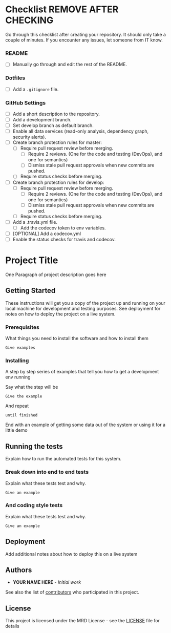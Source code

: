 # Checklist REMOVE AFTER CHECKING 

Go through this checklist after creating your repository. It should only take a couple of minutes. If you encounter any issues, let someone from IT know.

### README
- [ ] Manually go through and edit the rest of the README.

### Dotfiles
- [ ] Add a `.gitignore` file.

### GitHub Settings
- [ ] Add a short description to the repository.
- [ ] Add a development branch.
- [ ] Set develop branch as default branch.
- [ ] Enable all data services (read-only analysis, dependency graph, security alerts).
- [ ] Create branch protection rules for master:
  - [ ] Require pull request review before merging.
    - [ ] Require 2 reviews. (One for the code and testing (DevOps), and one for semantics)
    - [ ] Dismiss stale pull request approvals when new commits are pushed.
  - [ ] Require status checks before merging.
- [ ] Create branch protection rules for develop:
  - [ ] Require pull request review before merging.
    - [ ] Require 2 reviews. (One for the code and testing (DevOps), and one for semantics)
    - [ ] Dismiss stale pull request approvals when new commits are pushed.
  - [ ] Require status checks before merging.
- [ ] Add a .travis.yml file.
  - [ ] Add the codecov token to env variables.
- [ ] [OPTIONAL] Add a codecov.yml
- [ ] Enable the status checks for travis and codecov.

# Project Title

One Paragraph of project description goes here

## Getting Started

These instructions will get you a copy of the project up and running on your local machine for development and testing purposes. See deployment for notes on how to deploy the project on a live system.

### Prerequisites

What things you need to install the software and how to install them

```
Give examples
```

### Installing

A step by step series of examples that tell you how to get a development env running

Say what the step will be

```
Give the example
```

And repeat

```
until finished
```

End with an example of getting some data out of the system or using it for a little demo

## Running the tests

Explain how to run the automated tests for this system.

### Break down into end to end tests

Explain what these tests test and why.

```
Give an example
```

### And coding style tests

Explain what these tests test and why.

```
Give an example
```

## Deployment

Add additional notes about how to deploy this on a live system

## Authors

* **YOUR NAME HERE** - *Initial work*

See also the list of [contributors](https://github.com/marketredesign/your_project/contributors) who participated in this project.

## License

This project is licensed under the MRD License - see the [LICENSE](LICENSE) file for details
